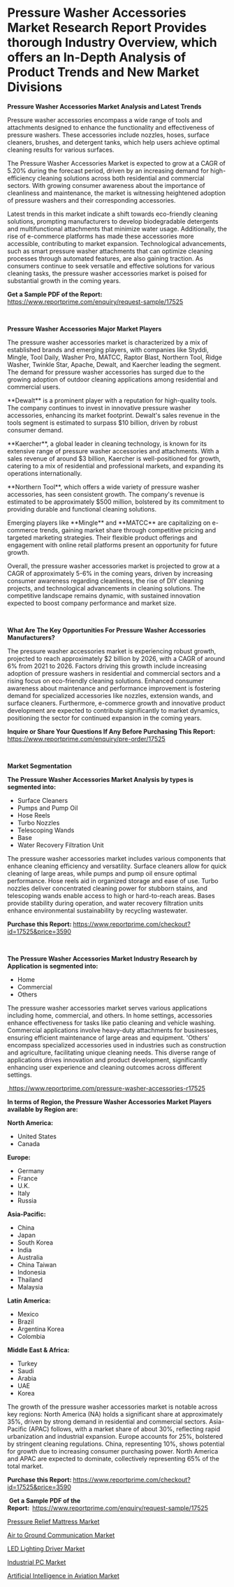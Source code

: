 <p><h1>Pressure Washer Accessories Market Research Report Provides thorough Industry Overview, which offers an In-Depth Analysis of Product Trends and New Market Divisions</h1></p><p><strong>Pressure Washer Accessories Market Analysis and Latest Trends</strong></p>
<p><p>Pressure washer accessories encompass a wide range of tools and attachments designed to enhance the functionality and effectiveness of pressure washers. These accessories include nozzles, hoses, surface cleaners, brushes, and detergent tanks, which help users achieve optimal cleaning results for various surfaces.</p><p>The Pressure Washer Accessories Market is expected to grow at a CAGR of 5.20% during the forecast period, driven by an increasing demand for high-efficiency cleaning solutions across both residential and commercial sectors. With growing consumer awareness about the importance of cleanliness and maintenance, the market is witnessing heightened adoption of pressure washers and their corresponding accessories.</p><p>Latest trends in this market indicate a shift towards eco-friendly cleaning solutions, prompting manufacturers to develop biodegradable detergents and multifunctional attachments that minimize water usage. Additionally, the rise of e-commerce platforms has made these accessories more accessible, contributing to market expansion. Technological advancements, such as smart pressure washer attachments that can optimize cleaning processes through automated features, are also gaining traction. As consumers continue to seek versatile and effective solutions for various cleaning tasks, the pressure washer accessories market is poised for substantial growth in the coming years.</p></p>
<p><strong>Get a Sample PDF of the Report:&nbsp;</strong> <a href="https://www.reportprime.com/enquiry/request-sample/17525?utm_campaign=112&utm_medium=2&utm_source=Github&utm_content=ia&utm_term=19112024&utm_id=pressure-washer-accessories">https://www.reportprime.com/enquiry/request-sample/17525</a></p>
<p>&nbsp;</p>
<p><strong>Pressure Washer Accessories Major Market Players</strong></p>
<p><p>The pressure washer accessories market is characterized by a mix of established brands and emerging players, with companies like Styddi, Mingle, Tool Daily, Washer Pro, MATCC, Raptor Blast, Northern Tool, Ridge Washer, Twinkle Star, Apache, Dewalt, and Kaercher leading the segment. The demand for pressure washer accessories has surged due to the growing adoption of outdoor cleaning applications among residential and commercial users.</p><p>**Dewalt** is a prominent player with a reputation for high-quality tools. The company continues to invest in innovative pressure washer accessories, enhancing its market footprint. Dewalt's sales revenue in the tools segment is estimated to surpass $10 billion, driven by robust consumer demand.</p><p>**Kaercher**, a global leader in cleaning technology, is known for its extensive range of pressure washer accessories and attachments. With a sales revenue of around $3 billion, Kaercher is well-positioned for growth, catering to a mix of residential and professional markets, and expanding its operations internationally.</p><p>**Northern Tool**, which offers a wide variety of pressure washer accessories, has seen consistent growth. The company's revenue is estimated to be approximately $500 million, bolstered by its commitment to providing durable and functional cleaning solutions. </p><p>Emerging players like **Mingle** and **MATCC** are capitalizing on e-commerce trends, gaining market share through competitive pricing and targeted marketing strategies. Their flexible product offerings and engagement with online retail platforms present an opportunity for future growth.</p><p>Overall, the pressure washer accessories market is projected to grow at a CAGR of approximately 5-6% in the coming years, driven by increasing consumer awareness regarding cleanliness, the rise of DIY cleaning projects, and technological advancements in cleaning solutions. The competitive landscape remains dynamic, with sustained innovation expected to boost company performance and market size.</p></p>
<p>&nbsp;</p>
<p><strong>What Are The Key Opportunities For Pressure Washer Accessories Manufacturers?</strong></p>
<p><p>The pressure washer accessories market is experiencing robust growth, projected to reach approximately $2 billion by 2026, with a CAGR of around 6% from 2021 to 2026. Factors driving this growth include increasing adoption of pressure washers in residential and commercial sectors and a rising focus on eco-friendly cleaning solutions. Enhanced consumer awareness about maintenance and performance improvement is fostering demand for specialized accessories like nozzles, extension wands, and surface cleaners. Furthermore, e-commerce growth and innovative product development are expected to contribute significantly to market dynamics, positioning the sector for continued expansion in the coming years.</p></p>
<p><strong>Inquire or Share Your Questions If Any Before Purchasing This Report:</strong> <a href="https://www.reportprime.com/enquiry/pre-order/17525?utm_campaign=112&utm_medium=2&utm_source=Github&utm_content=ia&utm_term=19112024&utm_id=pressure-washer-accessories">https://www.reportprime.com/enquiry/pre-order/17525</a></p>
<p>&nbsp;</p>
<p><strong>Market Segmentation</strong></p>
<p><strong>The Pressure Washer Accessories Market Analysis by types is segmented into:</strong></p>
<p><ul><li>Surface Cleaners</li><li>Pumps and Pump Oil</li><li>Hose Reels</li><li>Turbo Nozzles</li><li>Telescoping Wands</li><li>Base</li><li>Water Recovery Filtration Unit</li></ul></p>
<p><p>The pressure washer accessories market includes various components that enhance cleaning efficiency and versatility. Surface cleaners allow for quick cleaning of large areas, while pumps and pump oil ensure optimal performance. Hose reels aid in organized storage and ease of use. Turbo nozzles deliver concentrated cleaning power for stubborn stains, and telescoping wands enable access to high or hard-to-reach areas. Bases provide stability during operation, and water recovery filtration units enhance environmental sustainability by recycling wastewater.</p></p>
<p><strong>Purchase this Report:&nbsp;</strong><a href="https://www.reportprime.com/checkout?id=17525&price=3590&utm_campaign=112&utm_medium=2&utm_source=Github&utm_content=ia&utm_term=19112024&utm_id=pressure-washer-accessories">https://www.reportprime.com/checkout?id=17525&price=3590</a></p>
<p>&nbsp;</p>
<p><strong>The Pressure Washer Accessories Market Industry Research by Application is segmented into:</strong></p>
<p><ul><li>Home</li><li>Commercial</li><li>Others</li></ul></p>
<p><p>The pressure washer accessories market serves various applications including home, commercial, and others. In home settings, accessories enhance effectiveness for tasks like patio cleaning and vehicle washing. Commercial applications involve heavy-duty attachments for businesses, ensuring efficient maintenance of large areas and equipment. 'Others' encompass specialized accessories used in industries such as construction and agriculture, facilitating unique cleaning needs. This diverse range of applications drives innovation and product development, significantly enhancing user experience and cleaning outcomes across different settings.</p></p>
<p><a href="https://www.reportprime.com/pressure-washer-accessories-r17525?utm_campaign=112&utm_medium=2&utm_source=Github&utm_content=ia&utm_term=19112024&utm_id=pressure-washer-accessories">&nbsp;https://www.reportprime.com/pressure-washer-accessories-r17525</a></p>
<p><strong>In terms of Region, the Pressure Washer Accessories Market Players available by Region are:</strong></p>
<p>
    <p> <strong> North America: </strong>
        <ul>
            <li>United States</li>
            <li>Canada</li>
        </ul>
        </p> 
    <p> <strong> Europe: </strong>
        <ul>
            <li>Germany</li>
            <li>France</li>
            <li>U.K.</li>
            <li>Italy</li>
            <li>Russia</li>
        </ul>
        </p> 
    <p> <strong> Asia-Pacific: </strong>
        <ul>
            <li>China</li>
            <li>Japan</li>
            <li>South Korea</li>
            <li>India</li>
            <li>Australia</li>
            <li>China Taiwan</li>
            <li>Indonesia</li>
            <li>Thailand</li>
            <li>Malaysia</li>
        </ul>
        </p> 
    <p> <strong> Latin America: </strong>
        <ul>
            <li>Mexico</li>
            <li>Brazil</li>
            <li>Argentina Korea</li>
            <li>Colombia</li>
        </ul>
        </p> 
    <p> <strong> Middle East & Africa: </strong>
        <ul>
            <li>Turkey</li>
            <li>Saudi</li>
            <li>Arabia</li>
            <li>UAE</li>
            <li>Korea</li>
        </ul>
    </p>
    </p>
<p><p>The growth of the pressure washer accessories market is notable across key regions: North America (NA) holds a significant share at approximately 35%, driven by strong demand in residential and commercial sectors. Asia-Pacific (APAC) follows, with a market share of about 30%, reflecting rapid urbanization and industrial expansion. Europe accounts for 25%, bolstered by stringent cleaning regulations. China, representing 10%, shows potential for growth due to increasing consumer purchasing power. North America and APAC are expected to dominate, collectively representing 65% of the total market.</p></p>
<p><strong>Purchase this Report: </strong><a href="https://www.reportprime.com/checkout?id=17525&price=3590&utm_campaign=112&utm_medium=2&utm_source=Github&utm_content=ia&utm_term=19112024&utm_id=pressure-washer-accessories">https://www.reportprime.com/checkout?id=17525&price=3590</a></p>
<p>&nbsp;<strong>Get a Sample PDF of the Report:&nbsp;&nbsp;</strong><a href="https://www.reportprime.com/enquiry/request-sample/17525?utm_campaign=112&utm_medium=2&utm_source=Github&utm_content=ia&utm_term=19112024&utm_id=pressure-washer-accessories">https://www.reportprime.com/enquiry/request-sample/17525</a></p>
<p><strong></strong></p>
<p><p><a href="https://github.com/santosh758595/Market-Research-Report-List-6/blob/main/pressure-relief-mattress-market.md?utm_campaign=112&utm_medium=2&utm_source=Github&utm_content=ia&utm_term=19112024&utm_id=pressure-washer-accessories">Pressure Relief Mattress Market</a></p><p><a href="https://issuu.com/reportprime-2/docs/air-to-ground-communication-market-_0f89e78d57f894?utm_campaign=112&utm_medium=2&utm_source=Github&utm_content=ia&utm_term=19112024&utm_id=pressure-washer-accessories">Air to Ground Communication Market</a></p><p><a href="https://www.linkedin.com/pulse/led-lighting-driver-market-analysis-trends-revenue-growth-estimated-jwcle?utm_campaign=112&utm_medium=2&utm_source=Github&utm_content=ia&utm_term=19112024&utm_id=pressure-washer-accessories">LED Lighting Driver Market</a></p><p><a href="https://www.linkedin.com/pulse/industrial-pc-market-revenue-growth-forecast-61-cagr-from-2024-far7e?utm_campaign=112&utm_medium=2&utm_source=Github&utm_content=ia&utm_term=19112024&utm_id=pressure-washer-accessories">Industrial PC Market</a></p><p><a href="https://issuu.com/reportprime-2/docs/artificial-intelligence-in-aviation_5e38766ef9ff45?utm_campaign=112&utm_medium=2&utm_source=Github&utm_content=ia&utm_term=19112024&utm_id=pressure-washer-accessories">Artificial Intelligence in Aviation Market</a></p></p>
